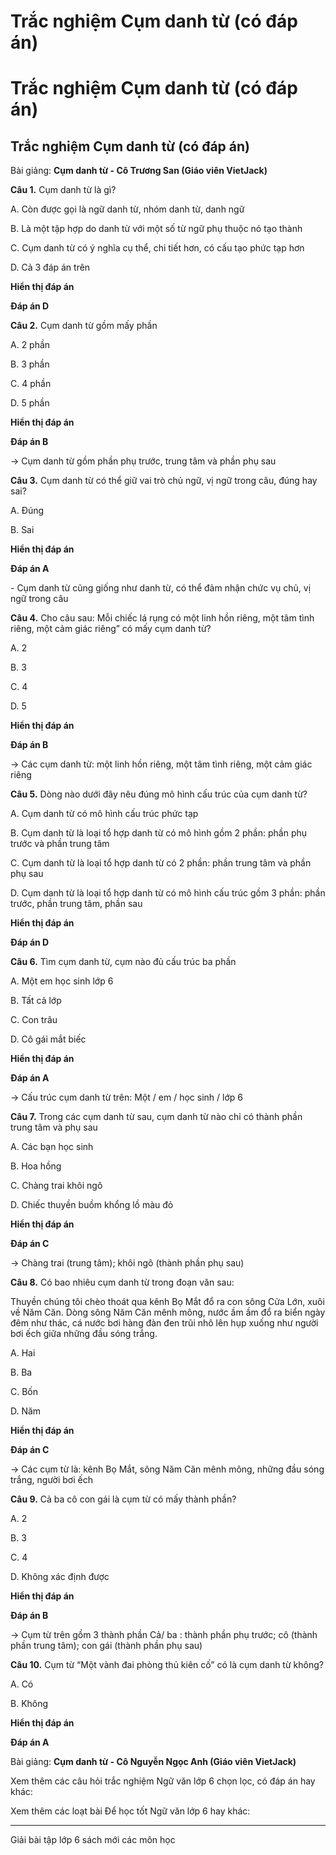 # Trắc nghiệm Cụm danh từ (có đáp án)

# Trắc nghiệm Cụm danh từ (có đáp án)

## Trắc nghiệm Cụm danh từ (có đáp án)

Bài giảng: **Cụm danh từ - Cô Trương San (Giáo viên VietJack)**

**Câu 1.** Cụm danh từ là gì?

A. Còn được gọi là ngữ danh từ, nhóm danh từ, danh ngữ

B. Là một tập hợp do danh từ với một số từ ngữ phụ thuộc nó tạo thành

C. Cụm danh từ có ý nghĩa cụ thể, chi tiết hơn, có cấu tạo phức tạp hơn

D. Cả 3 đáp án trên

**Hiển thị đáp án**

**Đáp án D**

**Câu 2.** Cụm danh từ gồm mấy phần

A. 2 phần

B. 3 phần

C. 4 phần

D. 5 phần

**Hiển thị đáp án**

**Đáp án B**

→ Cụm danh từ gồm phần phụ trước, trung tâm và phần phụ sau

**Câu 3.** Cụm danh từ có thể giữ vai trò chủ ngữ, vị ngữ trong câu, đúng hay sai?

A. Đúng

B. Sai

**Hiển thị đáp án**

**Đáp án A**

\- Cụm danh từ cũng giống như danh từ, có thể đảm nhận chức vụ chủ, vị ngữ trong câu

**Câu 4.** Cho câu sau: Mỗi chiếc lá rụng có một linh hồn riêng, một tâm tình riêng, một cảm giác riêng” có mấy cụm danh từ?

A. 2

B. 3

C. 4

D. 5

**Hiển thị đáp án**

**Đáp án B**

→ Các cụm danh từ: một linh hồn riêng, một tâm tình riêng, một cảm giác riêng

**Câu 5.** Dòng nào dưới đây nêu đúng mô hình cấu trúc của cụm danh từ?

A. Cụm danh từ có mô hình cấu trúc phức tạp

B. Cụm danh từ là loại tổ hợp danh từ có mô hình gồm 2 phần: phần phụ trước và phần trung tâm

C. Cụm danh từ là loại tổ hợp danh từ có 2 phần: phần trung tâm và phần phụ sau

D. Cụm danh từ là loại tổ hợp danh từ có mô hình cấu trúc gồm 3 phần: phần trước, phần trung tâm, phần sau

**Hiển thị đáp án**

**Đáp án D**

**Câu 6.** Tìm cụm danh từ, cụm nào đủ cấu trúc ba phần

A. Một em học sinh lớp 6

B. Tất cả lớp

C. Con trâu

D. Cô gái mắt biếc

**Hiển thị đáp án**

**Đáp án A**

→ Cấu trúc cụm danh từ trên: Một / em / học sinh / lớp 6

**Câu 7.** Trong các cụm danh từ sau, cụm danh từ nào chỉ có thành phần trung tâm và phụ sau

A. Các bạn học sinh

B. Hoa hồng

C. Chàng trai khôi ngô

D. Chiếc thuyền buồm khổng lồ màu đỏ

**Hiển thị đáp án**

**Đáp án C**

→ Chàng trai (trung tâm); khôi ngô (thành phần phụ sau)

**Câu 8.** Có bao nhiêu cụm danh từ trong đoạn văn sau: 

Thuyền chúng tôi chèo thoát qua kênh Bọ Mắt đổ ra con sông Cửa Lớn, xuôi về Năm Căn. Dòng sông Năm Căn mênh mông, nước ầm ầm đổ ra biển ngày đêm như thác, cá nước bơi hàng đàn đen trũi nhô lên hụp xuống như người bơi ếch giữa những đầu sóng trắng. 

A. Hai

B. Ba

C. Bốn

D. Năm

**Hiển thị đáp án**

**Đáp án C**

→ Các cụm từ là: kênh Bọ Mắt, sông Năm Căn mênh mông, những đầu sóng trắng, người bơi ếch

**Câu 9.** Cả ba cô con gái là cụm từ có mấy thành phần?

A. 2

B. 3

C. 4

D. Không xác định được

**Hiển thị đáp án**

**Đáp án B**

→ Cụm từ trên gồm 3 thành phần Cả/ ba : thành phần phụ trước; cô (thành phần trung tâm); con gái (thành phần phụ sau)

**Câu 10.** Cụm từ “Một vành đai phòng thủ kiên cố” có là cụm danh từ không?

A. Có

B. Không

**Hiển thị đáp án**

**Đáp án A**

Bài giảng: **Cụm danh từ - Cô Nguyễn Ngọc Anh (Giáo viên VietJack)**

Xem thêm các câu hỏi trắc nghiệm Ngữ văn lớp 6 chọn lọc, có đáp án hay khác:

Xem thêm các loạt bài Để học tốt Ngữ văn lớp 6 hay khác:

* * *

Giải bài tập lớp 6 sách mới các môn học
